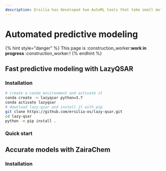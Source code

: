 ```yaml
---
description: Ersilia has developed two AutoML tools that take small molecules as input
---
```


# Automated predictive modeling

{% hint style="danger" %}
This page is :construction\_worker:**work in progress** :construction\_worker:!
{% endhint %}

## Fast predictive modeling with LazyQSAR

### Installation

```bash
# create a conda environment and activate it
conda create -n lazyqsar python=3.7
conda activate lazyqsar
# download lazy-qsar and install it with pip
git clone https://github.com/ersilia-os/lazy-qsar.git
cd lazy-qsar
python -m pip install .
```

### Quick start



## Accurate models with ZairaChem

### Installation

